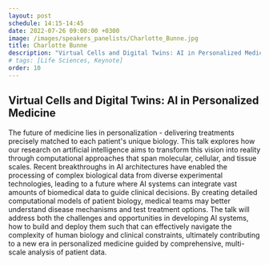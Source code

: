 ```yaml
---
layout: post
schedule: 14:15-14:45
date: 2022-07-26 09:00:00 +0300
image: /images/speakers_panelists/Charlotte_Bunne.jpg
title: Charlotte Bunne
description: "Virtual Cells and Digital Twins: AI in Personalized Medicine"
# tags: [Life Sciences, Keynote]
order: 10
---
```


## Virtual Cells and Digital Twins: AI in Personalized Medicine
The future of medicine lies in personalization - delivering treatments precisely matched to each patient's unique biology. This talk explores how our research on artificial intelligence aims to transform this vision into reality through computational approaches that span molecular, cellular, and tissue scales. Recent breakthroughs in AI architectures have enabled the processing of complex biological data from diverse experimental technologies, leading to a future where AI systems can integrate vast amounts of biomedical data to guide clinical decisions. By creating detailed computational models of patient biology, medical teams may better understand disease mechanisms and test treatment options. The talk will address both the challenges and opportunities in developing AI systems, how to build and deploy them such that can effectively navigate the complexity of human biology and clinical constraints, ultimately contributing to a new era in personalized medicine guided by comprehensive, multi-scale analysis of patient data.